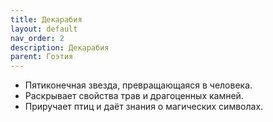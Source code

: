 ```yaml
---
title: Декарабия
layout: default
nav_order: 2
description: Декарабия
parent: Гоэтия
---
```


- Пятиконечная звезда, превращающаяся в человека.
- Раскрывает свойства трав и драгоценных камней.
- Приручает птиц и даёт знания о магических символах.
